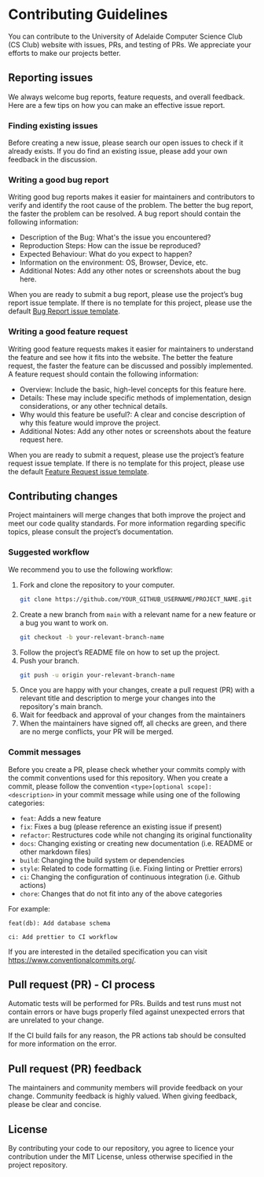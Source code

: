 # Contributing Guidelines

You can contribute to the University of Adelaide Computer Science Club (CS Club) website with issues, PRs, and testing of PRs. We appreciate your efforts to make our projects better.

## Reporting issues

We always welcome bug reports, feature requests, and overall feedback. Here are a few tips on how you can make an effective issue report.

### Finding existing issues

Before creating a new issue, please search our open issues to check if it already exists. If you do find an existing issue, please add your own feedback in the discussion.

### Writing a good bug report

Writing good bug reports makes it easier for maintainers and contributors to verify and identify the root cause of the problem. The better the bug report, the faster the problem can be resolved. A bug report should contain the following information:

- Description of the Bug: What's the issue you encountered?
- Reproduction Steps: How can the issue be reproduced?
- Expected Behaviour: What do you expect to happen?
- Information on the environment: OS, Browser, Device, etc.
- Additional Notes: Add any other notes or screenshots about the bug here.

When you are ready to submit a bug report, please use the project’s bug report issue template. If there is no template for this project, please use the default [Bug Report issue template](./.github/ISSUE_TEMPLATE/bug-report.yml).

### Writing a good feature request

Writing good feature requests makes it easier for maintainers to understand the feature and see how it fits into the website. The better the feature request, the faster the feature can be discussed and possibly implemented. A feature request should contain the following information:

- Overview: Include the basic, high-level concepts for this feature here.
- Details: These may include specific methods of implementation, design considerations, or any other technical details.
- Why would this feature be useful?: A clear and concise description of why this feature would improve the project.
- Additional Notes: Add any other notes or screenshots about the feature request here.

When you are ready to submit a request, please use the project’s feature request issue template. If there is no template for this project, please use the default [Feature Request issue template](./.github/pull_request_template.md).

## Contributing changes

Project maintainers will merge changes that both improve the project and meet our code quality standards. For more information regarding specific topics, please consult the project’s documentation.

### Suggested workflow

We recommend you to use the following workflow:

1. Fork and clone the repository to your computer.
    ```sh
    git clone https://github.com/YOUR_GITHUB_USERNAME/PROJECT_NAME.git
    ```
2. Create a new branch from `main` with a relevant name for a new feature or a bug you want to work on.
    ```sh
    git checkout -b your-relevant-branch-name
    ```
3. Follow the project’s README file on how to set up the project.
4. Push your branch.
    ```sh
    git push -u origin your-relevant-branch-name
    ```
5. Once you are happy with your changes, create a pull request (PR) with a relevant title and description to merge your changes into the repository's main branch.
6. Wait for feedback and approval of your changes from the maintainers
7. When the maintainers have signed off, all checks are green, and there are no merge conflicts, your PR will be merged.

### Commit messages

Before you create a PR, please check whether your commits comply with the commit conventions used for this repository. When you create a commit, please follow the convention `<type>[optional scope]: <description>` in your commit message while using one of the following categories:

- `feat`: Adds a new feature
- `fix`: Fixes a bug (please reference an existing issue if present)
- `refactor`: Restructures code while not changing its original functionality
- `docs`: Changing existing or creating new documentation (i.e. README or other markdown files)
- `build`: Changing the build system or dependencies
- `style`: Related to code formatting (i.e. Fixing linting or Prettier errors)
- `ci`: Changing the configuration of continuous integration (i.e. Github actions)
- `chore`: Changes that do not fit into any of the above categories

For example:

```
feat(db): Add database schema

ci: Add prettier to CI workflow
```

If you are interested in the detailed specification you can visit https://www.conventionalcommits.org/.

## Pull request (PR) - CI process

Automatic tests will be performed for PRs. Builds and test runs must not contain errors or have bugs properly filed against unexpected errors that are unrelated to your change.

If the CI build fails for any reason, the PR actions tab should be consulted for more information on the error.

## Pull request (PR) feedback

The maintainers and community members will provide feedback on your change. Community feedback is highly valued. When giving feedback, please be clear and concise.

## License

By contributing your code to our repository, you agree to licence your contribution under the MIT License, unless otherwise specified in the project repository.
